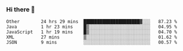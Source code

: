 ### Hi there 👋

<!--
**Hundeklemmen/Hundeklemmen** is a ✨ _special_ ✨ repository because its `README.md` (this file) appears on your GitHub profile.

Here are some ideas to get you started:

- 🔭 I’m currently working on ...
- 🌱 I’m currently learning ...
- 👯 I’m looking to collaborate on ...
- 🤔 I’m looking for help with ...
- 💬 Ask me about ...
- 📫 How to reach me: ...
- 😄 Pronouns: ...
- ⚡ Fun fact: ...
-->
<!--START_SECTION:waka-->
```text
Other        24 hrs 29 mins  █████████████████████▓░░░   87.23 % 
Java         1 hr 23 mins    █▒░░░░░░░░░░░░░░░░░░░░░░░   04.95 % 
JavaScript   1 hr 19 mins    █▒░░░░░░░░░░░░░░░░░░░░░░░   04.70 % 
XML          27 mins         ▒░░░░░░░░░░░░░░░░░░░░░░░░   01.62 % 
JSON         9 mins          ░░░░░░░░░░░░░░░░░░░░░░░░░   00.57 % 
```
<!--END_SECTION:waka-->
